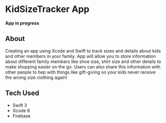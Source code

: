 # KidSizeTracker App

**App in progress**

## About
Creating an app using Xcode and Swift to track sizes and details about kids and other members in your family.  App 
will allow you to store information about different family members like shoe size, shirt size and other details to make 
shopping easier on the go.  Users can also share this information with other people to hep with things like gift-giving so 
your kids never receive the wrong size clothing again!

## Tech Used
* Swift 3
* Xcode 8
* Firebase
